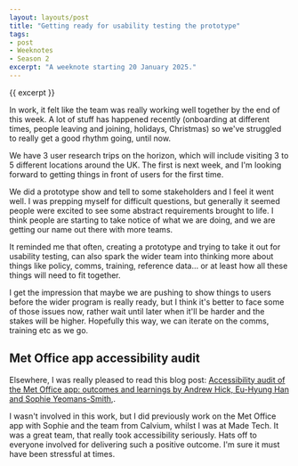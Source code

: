 ```yaml
---
layout: layouts/post
title: "Getting ready for usability testing the prototype"
tags:
- post
- Weeknotes
- Season 2
excerpt: "A weeknote starting 20 January 2025."
--- 
```


{{ excerpt }}

In work, it felt like the team was really working well together by the end of this week. A lot of stuff has happened recently (onboarding at different times, people leaving and joining, holidays, Christmas) so we've struggled to really get a good rhythm going, until now.

We have 3 user research trips on the horizon, which will include visiting 3 to 5 different locations around the UK. The first is next week, and I'm looking forward to getting things in front of users for the first time.

We did a prototype show and tell to some stakeholders and I feel it went well. I was prepping myself for difficult questions, but generally it seemed people were excited to see some abstract requirements brought to life. I think people are starting to take notice of what we are doing, and we are getting our name out there with more teams.

It reminded me that often, creating a prototype and trying to take it out for usability testing, can also spark the wider team into thinking more about things like policy, comms, training, reference data… or at least how all these things will need to fit together.

I get the impression that maybe we are pushing to show things to users before the wider program is really ready, but I think it's better to face some of those issues now, rather wait until later when it'll be harder and the stakes will be higher. Hopefully this way, we can iterate on the comms, training etc as we go.

## Met Office app accessibility audit

Elsewhere, I was really pleased to read this blog post: [Accessibility audit of the Met Office app: outcomes and learnings by Andrew Hick, Eu-Hyung Han and Sophie Yeomans-Smith,](https://accessibility.blog.gov.uk/2025/01/14/accessibility-audit-of-the-met-office-app-outcomes-and-learnings/).

I wasn't involved in this work, but I did previously work on the Met Office app with Sophie and the team from Calvium, whilst I was at Made Tech. It was a great team, that really took accessibility seriously. Hats off to everyone involved for  delivering such a positive outcome. I'm sure it must have been stressful at times.